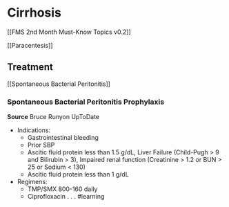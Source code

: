 # Cirrhosis
[[FMS 2nd Month Must-Know Topics v0.2]]

[[Paracentesis]]

## Treatment
[[Spontaneous Bacterial Peritonitis]]
### Spontaneous Bacterial Peritonitis Prophylaxis
**Source** Bruce Runyon UpToDate

* Indications:
	* Gastrointestinal bleeding
	* Prior SBP
	* Ascitic fluid protein less than 1.5 g/dL, Liver Failure (Child-Pugh > 9 and Bilirubin > 3), Impaired renal function (Creatinine > 1.2 or BUN > 25 or Sodium < 130)
	* Ascitic fluid protein less than 1 g/dL
* Regimens:
	* TMP/SMX 800-160 daily
	* Ciprofloxacin
.
.
.
#learning